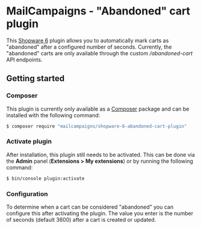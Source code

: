 # MailCampaigns - "Abandoned" cart plugin
This [Shopware 6](https://www.shopware.com/en/products/shopware-6/) plugin allows you to automatically mark carts as
"abandoned" after a configured number of seconds. Currently, the "abandoned" carts are only available through the
custom */abandoned-cart* API endpoints.

## Getting started

### Composer
This plugin is currently only available as a [Composer](https://getcomposer.org/) package
and can be installed with the following command:

```bash
$ composer require "mailcampaigns/shopware-6-abandoned-cart-plugin"
```

### Activate plugin
After installation, this plugin still needs to be activated. This can be done via the **Admin** panel
(**Extensions > My extensions**) or by running the following command:

```bash
$ bin/console plugin:activate
```

### Configuration
To determine when a cart can be considered "abandoned" you can configure this after activating the plugin.
The value you enter is the number of seconds (default 3600) after a cart is created or updated.
